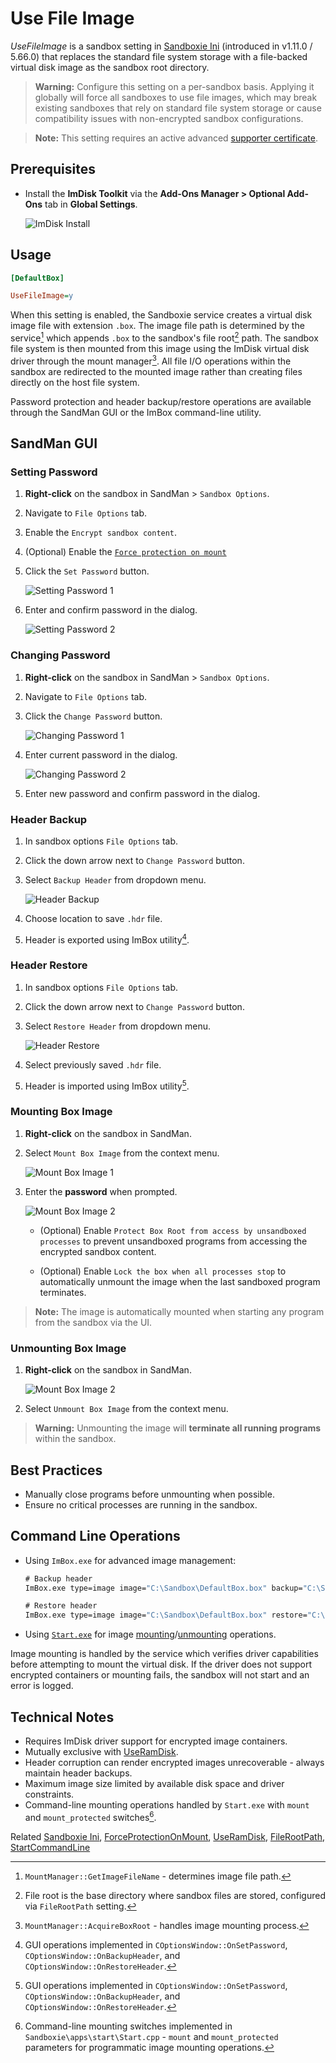 # Use File Image

_UseFileImage_ is a sandbox setting in [Sandboxie Ini](SandboxieIni.md) (introduced in v1.11.0 / 5.66.0) that replaces the standard file system storage with a file-backed virtual disk image as the sandbox root directory.

> **Warning:** Configure this setting on a per-sandbox basis. Applying it globally will force all sandboxes to use file images, which may break existing sandboxes that rely on standard file system storage or cause compatibility issues with non-encrypted sandbox configurations.

> **Note:** This setting requires an active advanced [supporter certificate](https://sandboxie-plus.com/supporter-certificate/).

## Prerequisites

- Install the **ImDisk Toolkit** via the **Add-Ons Manager > Optional Add-Ons** tab in **Global Settings**.
    
    ![ImDisk Install](../Media/UseRamDisk1.png)

## Usage

```ini
[DefaultBox]

UseFileImage=y
```

When this setting is enabled, the Sandboxie service creates a virtual disk image file with extension `.box`. The image file path is determined by the service[^1] which appends `.box` to the sandbox's file root[^2] path. The sandbox file system is then mounted from this image using the ImDisk virtual disk driver through the mount manager[^3]. All file I/O operations within the sandbox are redirected to the mounted image rather than creating files directly on the host file system.

<!--The image file supports optional encryption using AES, Serpent, or Twofish algorithms with XTS mode.-->Password protection and header backup/restore operations are available through the SandMan GUI or the ImBox command-line utility.

## SandMan GUI

### Setting Password

1. **Right-click** on the sandbox in SandMan > `Sandbox Options`.
2. Navigate to `File Options` tab.
3. Enable the `Encrypt sandbox content`.
4. (Optional) Enable the [`Force protection on mount`](ForceProtectionOnMount.md)
5. Click the `Set Password` button.

	![Setting Password 1](../Media/UseFileImage1.png)

6. Enter and confirm password in the dialog.

	![Setting Password 2](../Media/UseFileImage2.png)

### Changing Password

1. **Right-click** on the sandbox in SandMan > `Sandbox Options`.
2. Navigate to `File Options` tab.
3. Click the `Change Password` button.

	![Changing Password 1](../Media/UseFileImage3.png)

4. Enter current password in the dialog.

	![Changing Password 2](../Media/UseFileImage4.png)

5. Enter new password and confirm password in the dialog.

### Header Backup

1. In sandbox options `File Options` tab.
2. Click the down arrow next to `Change Password` button.
3. Select `Backup Header` from dropdown menu.

	![Header Backup](../Media/UseFileImage3.png)

4. Choose location to save `.hdr` file.
5. Header is exported using ImBox utility[^4].

### Header Restore

1. In sandbox options `File Options` tab.
2. Click the down arrow next to `Change Password` button.
3. Select `Restore Header` from dropdown menu.

	![Header Restore](../Media/UseFileImage3.png)

4. Select previously saved `.hdr` file.
5. Header is imported using ImBox utility[^4].

### Mounting Box Image

1. **Right-click** on the sandbox in SandMan.
2. Select `Mount Box Image` from the context menu.

	![Mount Box Image 1](../Media/UseFileImage5.png)

3. Enter the **password** when prompted.

	![Mount Box Image 2](../Media/UseFileImage6.png)
	
	- (Optional) Enable `Protect Box Root from access by unsandboxed processes` to prevent unsandboxed programs from accessing the encrypted sandbox content.
	
	- (Optional) Enable `Lock the box when all processes stop` to automatically unmount the image when the last sandboxed program terminates.

> **Note:** The image is automatically mounted when starting any program from the sandbox via the UI.

### Unmounting Box Image

1. **Right-click** on the sandbox in SandMan.

	![Mount Box Image 2](../Media/UseFileImage7.png)

2. Select `Unmount Box Image` from the context menu.

> **Warning:** Unmounting the image will **terminate all running programs** within the sandbox.

## Best Practices

- Manually close programs before unmounting when possible.
- Ensure no critical processes are running in the sandbox.

## Command Line Operations

- Using `ImBox.exe` for advanced image management:

  ```cmd
  # Backup header
  ImBox.exe type=image image="C:\Sandbox\DefaultBox.box" backup="C:\Sandbox\backup.hdr"
  
  # Restore header  
  ImBox.exe type=image image="C:\Sandbox\DefaultBox.box" restore="C:\Sandbox\backup.hdr"
  ```

- Using [`Start.exe`](StartCommandLine.md) for image [mounting](StartCommandLine.md#mount-box-images)/[unmounting](StartCommandLine.md#unmount-box-images) operations.

Image mounting is handled by the service which verifies driver capabilities before attempting to mount the virtual disk. If the driver does not support encrypted containers or mounting fails, the sandbox will not start and an error is logged.

## Technical Notes

- Requires ImDisk driver support for encrypted image containers.
- Mutually exclusive with [UseRamDisk](UseRamDisk.md).
- Header corruption can render encrypted images unrecoverable - always maintain header backups.
- Maximum image size limited by available disk space and driver constraints.
- Command-line mounting operations handled by `Start.exe` with `mount` and `mount_protected` switches[^5].

[^1]: `MountManager::GetImageFileName` - determines image file path.
[^2]: File root is the base directory where sandbox files are stored, configured via `FileRootPath` setting.
[^3]: `MountManager::AcquireBoxRoot` - handles image mounting process.
[^4]: GUI operations implemented in `COptionsWindow::OnSetPassword`, `COptionsWindow::OnBackupHeader`, and `COptionsWindow::OnRestoreHeader`.
[^5]: Command-line mounting switches implemented in `Sandboxie\apps\start\Start.cpp` - `mount` and `mount_protected` parameters for programmatic image mounting operations.

Related [Sandboxie Ini](SandboxieIni.md), [ForceProtectionOnMount](ForceProtectionOnMount.md), [UseRamDisk](UseRamDisk.md), [FileRootPath](FileRootPath.md), [StartCommandLine](StartCommandLine.md)